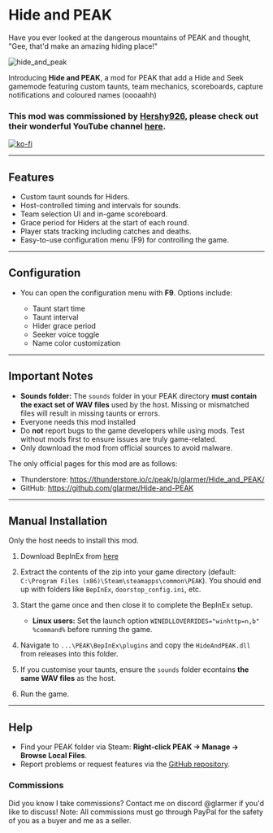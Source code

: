 # Hide and PEAK

Have you ever looked at the dangerous mountains of PEAK and thought, "Gee, that'd make an amazing hiding place!"

![hide_and_peak](https://github.com/glarmer/Hide-and-PEAK/blob/master/hideandpeak.gif)

Introducing **Hide and PEAK**, a mod for PEAK that add a Hide and Seek gamemode featuring custom taunts, team mechanics, scoreboards, capture notifications and coloured names (oooaahh)

### This mod was commissioned by [Hershy926](https://www.youtube.com/@hershy926), please check out their wonderful YouTube channel [here](https://www.youtube.com/@hershy926).

[![ko-fi](https://ko-fi.com/img/githubbutton_sm.svg)](https://ko-fi.com/Q5Q7IFRUH)

---

## Features

* Custom taunt sounds for Hiders.
* Host-controlled timing and intervals for sounds.
* Team selection UI and in-game scoreboard.
* Grace period for Hiders at the start of each round.
* Player stats tracking including catches and deaths.
* Easy-to-use configuration menu (F9) for controlling the game.

---

## Configuration

* You can open the configuration menu with **F9**. Options include:

  * Taunt start time
  * Taunt interval
  * Hider grace period
  * Seeker voice toggle
  * Name color customization

---

## Important Notes

* **Sounds folder:** The `sounds` folder in your PEAK directory **must contain the exact set of WAV files** used by the host. Missing or mismatched files will result in missing taunts or errors.
* Everyone needs this mod installed
* Do **not** report bugs to the game developers while using mods. Test without mods first to ensure issues are truly game-related.
* Only download the mod from official sources to avoid malware.

The only official pages for this mod are as follows:
- Thunderstore: https://thunderstore.io/c/peak/p/glarmer/Hide_and_PEAK/
- GitHub: https://github.com/glarmer/Hide-and-PEAK

---

## Manual Installation

Only the host needs to install this mod.

1. Download BepInEx from [here](https://github.com/BepInEx/BepInEx/releases/download/v5.4.23.3/BepInEx_win_x64_5.4.23.3.zip)
2. Extract the contents of the zip into your game directory (default: `C:\Program Files (x86)\Steam\steamapps\common\PEAK`). You should end up with folders like `BepInEx`, `doorstop_config.ini`, etc.
3. Start the game once and then close it to complete the BepInEx setup.

   * **Linux users:** Set the launch option `WINEDLLOVERRIDES="winhttp=n,b" %command%` before running the game.
4. Navigate to `...\PEAK\BepInEx\plugins` and copy the `HideAndPEAK.dll` from releases into this folder.
5. If you customise your taunts, ensure the `sounds` folder econtains **the same WAV files** as the host.
6. Run the game.

---

## Help

* Find your PEAK folder via Steam: **Right-click PEAK -> Manage -> Browse Local Files**.
* Report problems or request features via the [GitHub repository](https://github.com/glarmer/HideAndPEAK).

### Commissions
Did you know I take commissions? Contact me on discord @glarmer if you'd like to discuss! Note: All commissions must go through PayPal for the safety of you as a buyer and me as a seller.